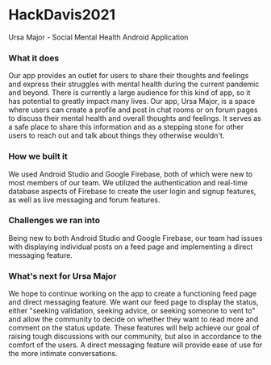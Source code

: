 # HackDavis2021
Ursa Major - Social Mental Health Android Application

### What it does
Our app provides an outlet for users to share their thoughts and feelings and express their struggles with mental health during the current pandemic and beyond. There is currently a large audience for this kind of app, so it has potential to greatly impact many lives. Our app, Ursa Major, is a space where users can create a profile and post in chat rooms or on forum pages to discuss their mental health and overall thoughts and feelings. It serves as a safe place to share this information and as a stepping stone for other users to reach out and talk about things they otherwise wouldn't.

### How we built it
We used Android Studio and Google Firebase, both of which were new to most members of our team. We utilized the authentication and real-time database aspects of Firebase to create the user login and signup features, as well as live messaging and forum features.

### Challenges we ran into
Being new to both Android Studio and Google Firebase, our team had issues with displaying individual posts on a feed page and implementing a direct messaging feature.

### What's next for Ursa Major
We hope to continue working on the app to create a functioning feed page and direct messaging feature. We want our feed page to display the status, either "seeking validation, seeking advice, or seeking someone to vent to" and allow the community to decide on whether they want to read more and comment on the status update. These features will help achieve our goal of raising tough discussions with our community, but also in accordance to the comfort of the users. A direct messaging feature will provide ease of use for the more intimate conversations.
